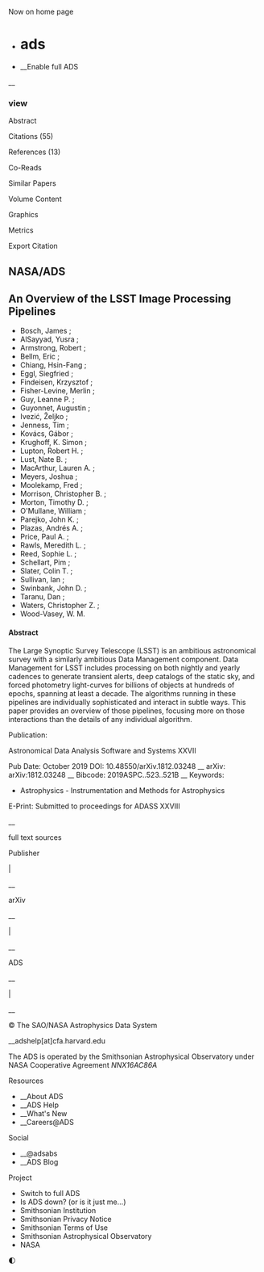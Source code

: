 Now on home page

  * #  **ads**




  * __Enable full ADS



__

### view 

Abstract 

Citations (55)

References (13)

Co-Reads 

Similar Papers 

Volume Content 

Graphics 

Metrics 

Export Citation 

## NASA/ADS

##  An Overview of the LSST Image Processing Pipelines 

  * Bosch, James
; 
  * AlSayyad, Yusra
; 
  * Armstrong, Robert
; 
  * Bellm, Eric
; 
  * Chiang, Hsin-Fang
; 
  * Eggl, Siegfried
; 
  * Findeisen, Krzysztof
; 
  * Fisher-Levine, Merlin
; 
  * Guy, Leanne P.
; 
  * Guyonnet, Augustin
; 
  * Ivezić, Željko
; 
  * Jenness, Tim
; 
  * Kovács, Gábor
; 
  * Krughoff, K. Simon
; 
  * Lupton, Robert H.
; 
  * Lust, Nate B.
; 
  * MacArthur, Lauren A.
; 
  * Meyers, Joshua
; 
  * Moolekamp, Fred
; 
  * Morrison, Christopher B.
; 
  * Morton, Timothy D.
; 
  * O'Mullane, William
; 
  * Parejko, John K.
; 
  * Plazas, Andrés A.
; 
  * Price, Paul A.
; 
  * Rawls, Meredith L.
; 
  * Reed, Sophie L.
; 
  * Schellart, Pim
; 
  * Slater, Colin T.
; 
  * Sullivan, Ian
; 
  * Swinbank, John D.
; 
  * Taranu, Dan
; 
  * Waters, Christopher Z.
; 
  * Wood-Vasey, W. M.



#### Abstract

The Large Synoptic Survey Telescope (LSST) is an ambitious astronomical survey with a similarly ambitious Data Management component. Data Management for LSST includes processing on both nightly and yearly cadences to generate transient alerts, deep catalogs of the static sky, and forced photometry light-curves for billions of objects at hundreds of epochs, spanning at least a decade. The algorithms running in these pipelines are individually sophisticated and interact in subtle ways. This paper provides an overview of those pipelines, focusing more on those interactions than the details of any individual algorithm. 

  


Publication:
    

Astronomical Data Analysis Software and Systems XXVII

Pub Date:
    October 2019
DOI:
     10.48550/arXiv.1812.03248 __
arXiv:
     arXiv:1812.03248 __
Bibcode:
     2019ASPC..523..521B  __
Keywords:
    

  * Astrophysics - Instrumentation and Methods for Astrophysics


E-Print:
     Submitted to proceedings for ADASS XXVIII 

__

full text sources

Publisher

|

__

arXiv

__

|

__

ADS

__

|

__

© The SAO/NASA Astrophysics Data System 

__adshelp[at]cfa.harvard.edu

The ADS is operated by the Smithsonian Astrophysical Observatory under NASA Cooperative Agreement _NNX16AC86A_

Resources 

  * __About ADS
  * __ADS Help
  * __What's New
  * __Careers@ADS



Social 

  * __@adsabs
  * __ADS Blog



Project 

  * Switch to full ADS
  * Is ADS down? (or is it just me...)
  * Smithsonian Institution
  * Smithsonian Privacy Notice
  * Smithsonian Terms of Use
  * Smithsonian Astrophysical Observatory
  * NASA



🌓
